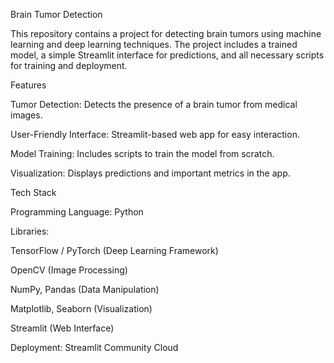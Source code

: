Brain Tumor Detection

This repository contains a project for detecting brain tumors using machine learning and deep learning techniques. The project includes a trained model, a simple Streamlit interface for predictions, and all necessary scripts for training and deployment.

Features

Tumor Detection: Detects the presence of a brain tumor from medical images.

User-Friendly Interface: Streamlit-based web app for easy interaction.

Model Training: Includes scripts to train the model from scratch.

Visualization: Displays predictions and important metrics in the app.

Tech Stack

Programming Language: Python

Libraries:

TensorFlow / PyTorch (Deep Learning Framework)

OpenCV (Image Processing)

NumPy, Pandas (Data Manipulation)

Matplotlib, Seaborn (Visualization)

Streamlit (Web Interface)

Deployment: Streamlit Community Cloud
